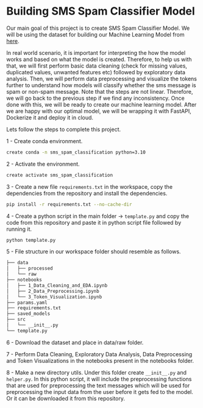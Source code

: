 # Building SMS Spam Classifier Model

Our main goal of this project is to create SMS Spam Classifier Model. We will be using the dataset for building our Machine Learning Model from [here](https://www.kaggle.com/datasets/uciml/sms-spam-collection-dataset).

In real world scenario, it is important for interpreting the how the model works and based on what the model is created. Therefore, to help us with that, we will first perform basic data cleaning (check for missing values, duplicated values, unwanted features etc) followed by exploratory data analysis. Then, we will perform data preprocessing and visualize the tokens further to understand how models will classify whether the sms message is spam or non-spam message. Note that the steps are not linear. Therefore, we will go back to the previous step if we find any inconsistency. Once done with this, we will be ready to create our machine learning model. After we are happy with our optimal model, we will be wrapping it with FastAPI, Dockerize it and deploy it in cloud.

Lets follow the steps to complete this project.

1 - Create conda environment.

```bash
create conda -n sms_spam_classification python=3.10
```

2 - Activate the environment.

```bash
create activate sms_spam_classification
```

3 - Create a new file `requirements.txt` in the workspace, copy the dependencies from the repository and install the dependencies.

```bash
pip install -r requirements.txt --no-cache-dir
```

4 - Create a python script in the main folder -> `template.py` and copy the code from this repository and paste it in python script file followed by running it.

```bash
python template.py
```

5 - File structure in our workspace folder should resemble as follows.

```bash
├── data
│   ├── processed
│   └── raw
├── notebooks
│   ├── 1_Data_Cleaning_and_EDA.ipynb
│   ├── 2_Data_Preprocessing.ipynb
│   └── 3_Token_Visualization.ipynb
├── params.yaml
├── requirements.txt
├── saved_models
├── src
│   └── __init__.py
└── template.py
```

6 - Download the dataset and place in data/raw folder.

7 - Perform Data Cleaning, Exploratory Data Analysis, Data Preprocessing and Token Visualizations in the notebooks present in the notebooks folder.

8 - Make a new directory utils. Under this folder create `__init__.py` and `helper.py`. In this python script, it will include the preprocessing functions that are used for preprocessing the text messages which will be used for preprocessing the input data from the user before it gets fed to the model. Or it can be downloaded it from this repository.

